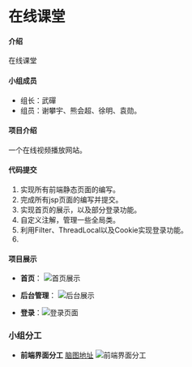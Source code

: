 # 在线课堂

#### 介绍
在线课堂


#### 小组成员

- 组长：武磾 
- 组员：谢攀宇、熊会超、徐明、袁勋。


#### 项目介绍

一个在线视频播放网站。

#### 代码提交

1. 实现所有前端静态页面的编写。
2. 完成所有jsp页面的编写并提交。
3. 实现首页的展示，以及部分登录功能。
4. 自定义注解，管理一些全局类。
5. 利用Filter、ThreadLocal以及Cookie实现登录功能。
6. 

#### 项目展示

- **首页**：
![首页展示](https://images.gitee.com/uploads/images/2019/0401/114159_cf77e49a_4890054.png "screencapture-file-E-git-qhkt-index-html-2019-04-01-11_41_23.png")

- **后台管理**：
![后台展示](https://images.gitee.com/uploads/images/2019/0401/114345_0539aa92_4890054.png "捕获.PNG")

- **登录**：![登录页面](https://images.gitee.com/uploads/images/2019/0415/102722_bfe6f1da_4890054.png "screencapture-localhost-8080-cms-login-2019-04-15-10_24_49.png")

### 小组分工

- **前端界面分工** [脑图地址](http://naotu.baidu.com/file/d8146fd0865bdb0a8c430fcc8ceed640?token=5a613e0069009ea7)
![前端界面分工](https://images.gitee.com/uploads/images/2019/0420/205118_4126e28e_4890054.png "前端页面.png")